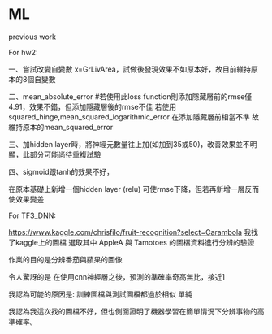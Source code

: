 # ML
previous work

For hw2:

一、嘗試改變自變數 x=GrLivArea，試做後發現效果不如原本好，故目前維持原本的8個自變數

二、mean_absolute_error #若使用此loss function則添加隱藏層前的rmse僅4.91，效果不錯，但添加隱藏層後的rmse不佳
若使用squared_hinge,mean_squared_logarithmic_error 在添加隱藏層前相當不準
故維持原本的mean_squared_error

三、加hidden layer時，將神經元數量往上加(如加到35或50)，改善效果並不明顯，此部分可能尚待重複試驗

四、sigmoid跟tanh的效果不好，

在原本基礎上新增一個hidden layer (relu) 可使rmse下降，但若再新增一層反而使效果變差

For TF3_DNN:

https://www.kaggle.com/chrisfilo/fruit-recognition?select=Carambola 我找了kaggle上的圖檔 選取其中 AppleA 與 Tamotoes 的圖檔資料進行分辨的驗證

作業的目的是分辨番茄與蘋果的圖像

令人驚訝的是 在使用cnn神經層之後，預測的準確率奇高無比，接近1

我認為可能的原因是: 訓練圖檔與測試圖檔都過於相似 單純

我認為我這次找的圖檔不好，但也側面證明了機器學習在簡單情況下分辨事物的高準確率。
